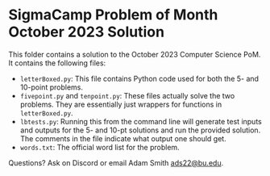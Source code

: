 # SigmaCamp Problem of Month October 2023 Solution

This folder contains a solution to the October 2023 Computer Science PoM. It contains the following files: 

* `letterBoxed.py`: This file contains Python code used for both the 5- and 10-point problems.
* `fivepoint.py` and `tenpoint.py`: These files actually solve the two problems. They are essentially just wrappers for functions in `letterBoxed.py`.
* `lbtests.py`: Running this from the command line will generate test inputs and outputs for the 5- and 10-pt solutions and run the provided solution. The comments in the file indicate what output one should get. 
* `words.txt`: The official word list for the problem. 

Questions? Ask on Discord or email Adam Smith <ads22@bu.edu>.
